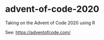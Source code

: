 # advent-of-code-2020
 
 Taking on the Advent of Code 2020 using R
 
 See: https://adventofcode.com/
